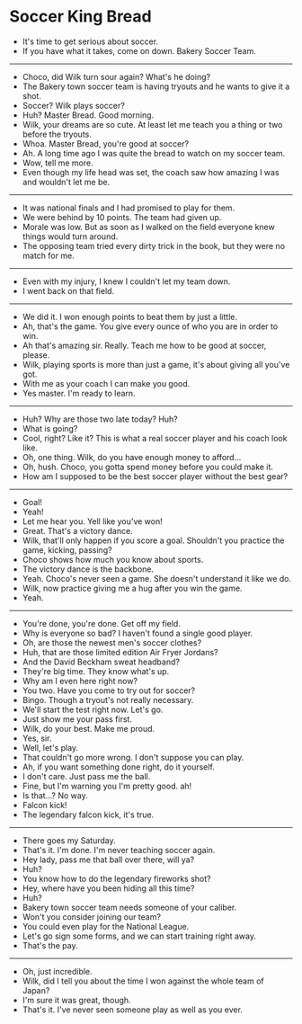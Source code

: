 # Soccer King Bread

- It's time to get serious about soccer.
- If you have what it takes, come on down. Bakery Soccer Team.
* * *
- Choco, did Wilk turn sour again? What's he doing?
- The Bakery town soccer team is having tryouts and he wants to give it a shot.
- Soccer? Wilk plays soccer?
- Huh? Master Bread. Good morning.
- Wilk, your dreams are so cute. At least let me teach you a thing or two before the tryouts.
- Whoa. Master Bread, you're good at soccer?
- Ah. A long time ago I was quite the bread to watch on my soccer team.
- Wow, tell me more.
- Even though my life head was set, the coach saw how amazing I was and wouldn't let me be.
* * *
- It was national finals and I had promised to play for them.
- We were behind by 10 points. The team had given up.
- Morale was low. But as soon as I walked on the field everyone knew things would turn around.
- The opposing team tried every dirty trick in the book, but they were no match for me.
* * *
- Even with my injury, I knew I couldn't let my team down.
- I went back on that field.
* * *
- We did it. I won enough points to beat them by just a little.
- Ah, that's the game. You give every ounce of who you are in order to win.
- Ah that's amazing sir. Really. Teach me how to be good at soccer, please.
- Wilk, playing sports is more than just a game, it's about giving all you've got.
- With me as your coach I can make you good.
- Yes master. I'm ready to learn.
* * *
- Huh? Why are those two late today? Huh?
- What is going?
- Cool, right? Like it? This is what a real soccer player and his coach look like.
- Oh, one thing. Wilk, do you have enough money to afford...
- Oh, hush. Choco, you gotta spend money before you could make it.
- How am I supposed to be the best soccer player without the best gear?
* * *
- Goal!
- Yeah!
- Let me hear you. Yell like you've won!
- Great. That's a victory dance.
- Wilk, that'll only happen if you score a goal. Shouldn't you practice the game, kicking, passing?
- Choco shows how much you know about sports.
- The victory dance is the backbone.
- Yeah. Choco's never seen a game. She doesn't understand it like we do.
- Wilk, now practice giving me a hug after you win the game.
- Yeah.
* * *
- You're done, you're done. Get off my field.
- Why is everyone so bad? I haven't found a single good player.
- Oh, are those the newest men's soccer clothes?
- Huh, that are those limited edition Air Fryer Jordans?
- And the David Beckham sweat headband?
- They're big time. They know what's up.
- Why am I even here right now?
- You two. Have you come to try out for soccer?
- Bingo. Though a tryout's not really necessary.
- We'll start the test right now. Let's go.
- Just show me your pass first.
- Wilk, do your best. Make me proud.
- Yes, sir.
- Well, let's play.
- That couldn't go more wrong. I don't suppose you can play.
- Ah, if you want something done right, do it yourself.
- I don't care. Just pass me the ball.
- Fine, but I'm warning you I'm pretty good. ah!
- Is that...? No way.
- Falcon kick!
- The legendary falcon kick, it's true.
* * *
- There goes my Saturday.
- That's it. I'm done. I'm never teaching soccer again.
- Hey lady, pass me that ball over there, will ya?
- Huh?
- You know how to do the legendary fireworks shot?
- Hey, where have you been hiding all this time?
- Huh?
- Bakery town soccer team needs someone of your caliber.
- Won't you consider joining our team?
- You could even play for the National League.
- Let's go sign some forms, and we can start training right away.
- That's the pay.
* * *
- Oh, just incredible.
- Wilk, did I tell you about the time I won against the whole team of Japan?
- I'm sure it was great, though.
- That's it. I've never seen someone play as well as you ever.
